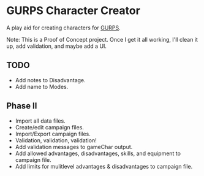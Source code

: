 # GURPS Character Creator

A play aid for creating characters for [GURPS](http://www.sjgames.com/gurps/).

Note: This is a Proof of Concept project. Once I get it all working, I'll clean it up, add validation, and maybe add a UI.

## TODO
* Add notes to Disadvantage.
* Add name to Modes.

## Phase II
* Import all data files.
* Create/edit campaign files.
* Import/Export campaign files.
* Validation, validation, validation!
* Add validation messages to gameChar output.
* Add allowed advantages, disadvantages, skills, and equipment to campaign file.
* Add limits for mulitlevel advantages & disadvantages to campaign file.

